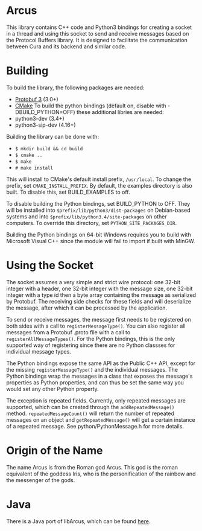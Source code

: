 Arcus
=====

This library contains C++ code and Python3 bindings for creating a socket in a thread
and using this socket to send and receive messages based on the Protocol Buffers
library. It is designed to facilitate the communication between Cura and its
backend and similar code.

Building
========

To build the library, the following packages are needed:
* [Protobuf 3](https://github.com/google/protobuf) (3.0+)
* [CMake](https://www.cmake.org)
To build the python bindings (default on, disable with -DBUILD_PYTHON=OFF) these additional libries are needed:
* python3-dev (3.4+)
* python3-sip-dev (4.16+)

Building the library can be done with:

- ```$ mkdir build && cd build```
- ```$ cmake ..```
- ```$ make```
- ```# make install```

This will install to CMake's default install prefix, ```/usr/local```. To change the
prefix, set ```CMAKE_INSTALL_PREFIX```. By default, the examples directory is also built.
To disable this, set BUILD_EXAMPLES to off.

To disable building the Python bindings, set BUILD_PYTHON to OFF. They will be
installed into ```$prefix/lib/python3/dist-packages``` on Debian-based systems
and into ```$prefix/lib/python3.4/site-packages``` on other computers. To
override this directory, set ```PYTHON_SITE_PACKAGES_DIR```.

Building the Python bindings on 64-bit Windows requires you to build with Microsoft Visual
C++ since the module will fail to import if built with MinGW.

Using the Socket
================

The socket assumes a very simple and strict wire protocol: one 32-bit integer with
a header, one 32-bit integer with the message size, one 32-bit integer with a type id
then a byte array containing the message as serialized by Protobuf. The receiving side
checks for these fields and will deserialize the message, after which it can be processed 
by the application.

To send or receive messages, the message first needs to be registered on both sides with 
a call to `registerMessageType()`. You can also register all messages from a Protobuf 
 .proto file with a call to `registerAllMessageTypes()`. For the Python bindings, this 
is the only supported way of registering since there are no Python classses for 
individual message types.

The Python bindings expose the same API as the Public C++ API, except for the missing
`registerMessageType()` and the individual messages. The Python bindings wrap the
messages in a class that exposes the message's properties as Python properties, and
can thus be set the same way you would set any other Python property. 

The exception is repeated fields. Currently, only repeated messages are supported, which
can be created through the `addRepeatedMessage()` method. `repeatedMessageCount()` will
return the number of repeated messages on an object and `getRepeatedMessage()` will get
a certain instance of a repeated message. See python/PythonMessage.h for more details.

Origin of the Name
==================

The name Arcus is from the Roman god Arcus. This god is the roman equivalent of
the goddess Iris, who is the personification of the rainbow and the messenger
of the gods.

Java
====
There is a Java port of libArcus, which can be found [here](https://github.com/Ocarthon/libArcus-Java).

